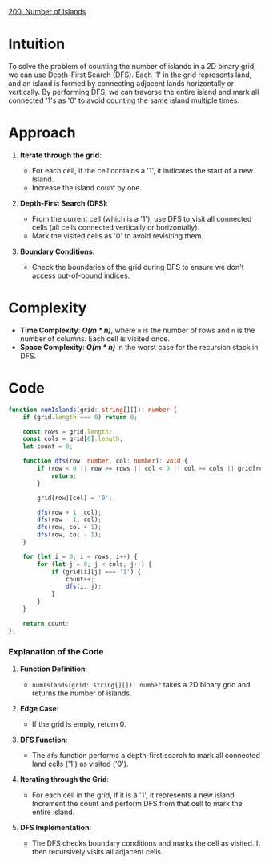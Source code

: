 [200. Number of Islands](https://leetcode.com/problems/number-of-islands/)

# Intuition

To solve the problem of counting the number of islands in a 2D binary grid, we can use Depth-First Search (DFS). Each '1' in the grid represents land, and an island is formed by connecting adjacent lands horizontally or vertically. By performing DFS, we can traverse the entire island and mark all connected '1's as '0' to avoid counting the same island multiple times.

# Approach

1. **Iterate through the grid**:
   - For each cell, if the cell contains a '1', it indicates the start of a new island.
   - Increase the island count by one.

2. **Depth-First Search (DFS)**:
   - From the current cell (which is a '1'), use DFS to visit all connected cells (all cells connected vertically or horizontally).
   - Mark the visited cells as '0' to avoid revisiting them.

3. **Boundary Conditions**:
   - Check the boundaries of the grid during DFS to ensure we don't access out-of-bound indices.

# Complexity

- **Time Complexity**: ***O(m * n)***, where `m` is the number of rows and `n` is the number of columns. Each cell is visited once.
- **Space Complexity**: ***O(m * n)*** in the worst case for the recursion stack in DFS.

# Code
```typescript
function numIslands(grid: string[][]): number {
    if (grid.length === 0) return 0;

    const rows = grid.length;
    const cols = grid[0].length;
    let count = 0;

    function dfs(row: number, col: number): void {
        if (row < 0 || row >= rows || col < 0 || col >= cols || grid[row][col] === '0') {
            return;
        }

        grid[row][col] = '0';

        dfs(row + 1, col);
        dfs(row - 1, col);
        dfs(row, col + 1);
        dfs(row, col - 1);
    }

    for (let i = 0; i < rows; i++) {
        for (let j = 0; j < cols; j++) {
            if (grid[i][j] === '1') {
                count++;
                dfs(i, j);
            }
        }
    }

    return count;
};

```

### Explanation of the Code

1. **Function Definition**:
   - `numIslands(grid: string[][]): number` takes a 2D binary grid and returns the number of islands.

2. **Edge Case**:
   - If the grid is empty, return 0.

3. **DFS Function**:
   - The `dfs` function performs a depth-first search to mark all connected land cells ('1') as visited ('0').

4. **Iterating through the Grid**:
   - For each cell in the grid, if it is a '1', it represents a new island. Increment the count and perform DFS from that cell to mark the entire island.

5. **DFS Implementation**:
   - The DFS checks boundary conditions and marks the cell as visited. It then recursively visits all adjacent cells.